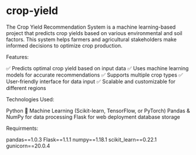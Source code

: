 # crop-yield

The Crop Yield Recommendation System is a machine learning-based project that predicts crop yields based on various environmental and soil factors. This system helps farmers and agricultural stakeholders make informed decisions to optimize crop production.

Features:

✅ Predicts optimal crop yield based on input data
✅ Uses machine learning models for accurate recommendations
✅ Supports multiple crop types
✅ User-friendly interface for data input
✅ Scalable and customizable for different regions

Technologies Used:

Python 🐍
Machine Learning (Scikit-learn, TensorFlow, or PyTorch)
Pandas & NumPy for data processing
Flask for web deployment 
database storage


Requirments:

pandas==1.0.3
Flask==1.1.1
numpy==1.18.1
scikit_learn==0.22.1
gunicorn==20.0.4

